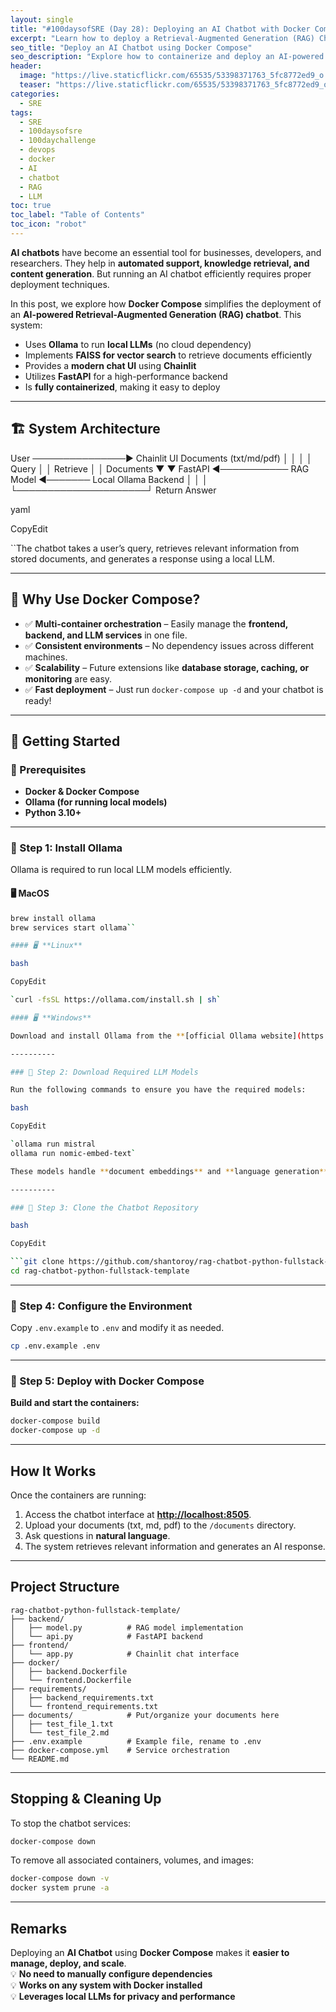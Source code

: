```yaml
---
layout: single
title: "#100daysofSRE (Day 28): Deploying an AI Chatbot with Docker Compose"
excerpt: "Learn how to deploy a Retrieval-Augmented Generation (RAG) Chatbot using Docker Compose. This AI-powered system leverages local LLMs for privacy, FAISS for vector search, and FastAPI for a high-performance backend."
seo_title: "Deploy an AI Chatbot using Docker Compose"
seo_description: "Explore how to containerize and deploy an AI-powered RAG Chatbot with Docker Compose, integrating FastAPI, Chainlit, and Ollama for local LLM inference."
header:
  image: "https://live.staticflickr.com/65535/53398371763_5fc8772ed9_o.png"
  teaser: "https://live.staticflickr.com/65535/53398371763_5fc8772ed9_o.png"
categories:
  - SRE
tags:
  - SRE
  - 100daysofsre
  - 100daychallenge
  - devops
  - docker
  - AI
  - chatbot
  - RAG
  - LLM
toc: true
toc_label: "Table of Contents"
toc_icon: "robot"
---
```


**AI chatbots** have become an essential tool for businesses, developers, and researchers. They help in **automated support, knowledge retrieval, and content generation**. But running an AI chatbot efficiently requires proper deployment techniques.

In this post, we explore how **Docker Compose** simplifies the deployment of an **AI-powered Retrieval-Augmented Generation (RAG) chatbot**. This system:
- Uses **Ollama** to run **local LLMs** (no cloud dependency)
- Implements **FAISS for vector search** to retrieve documents efficiently
- Provides a **modern chat UI** using **Chainlit**
- Utilizes **FastAPI** for a high-performance backend
- Is **fully containerized**, making it easy to deploy

---

## 🏗️ System Architecture
User ───────────────▶ Chainlit UI Documents (txt/md/pdf) │ │ │ │ Query │ │ Retrieve │ │ Documents ▼ ▼ FastAPI ◄─────────── RAG Model ◄─────── Local Ollama Backend │ │ │ └─────────────────────┘ Return Answer

yaml

CopyEdit

 ``The chatbot takes a user’s query, retrieves relevant information from stored documents, and generates a response using a local LLM.

--- 
## 🚀 Why Use Docker Compose?

- ✅ **Multi-container orchestration** – Easily manage the **frontend, backend, and LLM services** in one file.
- ✅ **Consistent environments** – No dependency issues across different machines.
- ✅ **Scalability** – Future extensions like **database storage, caching, or monitoring** are easy.
- ✅ **Fast deployment** – Just run `docker-compose up -d` and your chatbot is ready!

--- 
## 🔧 Getting Started

### 📌 Prerequisites

- **Docker & Docker Compose**
- **Ollama (for running local models)**
- **Python 3.10+**

--- 
### 📌 Step 1: Install Ollama

Ollama is required to run local LLM models efficiently.

#### 🖥️ **MacOS**
```bash
brew install ollama
brew services start ollama`` 

#### 🖥️ **Linux**

bash

CopyEdit

`curl -fsSL https://ollama.com/install.sh | sh` 

#### 🖥️ **Windows**

Download and install Ollama from the **[official Ollama website](https://ollama.com)**.

----------

### 📌 Step 2: Download Required LLM Models

Run the following commands to ensure you have the required models:

bash

CopyEdit

`ollama run mistral
ollama run nomic-embed-text` 

These models handle **document embeddings** and **language generation** for accurate responses.

----------

### 📌 Step 3: Clone the Chatbot Repository

bash

CopyEdit

```git clone https://github.com/shantoroy/rag-chatbot-python-fullstack-template.git
cd rag-chatbot-python-fullstack-template
``` 

----------

### 📌 Step 4: Configure the Environment

Copy `.env.example` to `.env` and modify it as needed.

```bash
cp .env.example .env
``` 

----------

### 📌 Step 5: Deploy with Docker Compose

**Build and start the containers:**

```bash
docker-compose build
docker-compose up -d
``` 

----------

## How It Works

Once the containers are running:

1.  Access the chatbot interface at **[http://localhost:8505](http://localhost:8505)**.
2.  Upload your documents (txt, md, pdf) to the `/documents` directory.
3.  Ask questions in **natural language**.
4.  The system retrieves relevant information and generates an AI response.

----------

## Project Structure

```plaintext
rag-chatbot-python-fullstack-template/
├── backend/
│   ├── model.py          # RAG model implementation
│   └── api.py            # FastAPI backend
├── frontend/
│   └── app.py            # Chainlit chat interface
├── docker/
│   ├── backend.Dockerfile
│   └── frontend.Dockerfile
├── requirements/
│   ├── backend_requirements.txt
│   └── frontend_requirements.txt
├── documents/            # Put/organize your documents here
│   ├── test_file_1.txt 
│   └── test_file_2.md
├── .env.example          # Example file, rename to .env
├── docker-compose.yml    # Service orchestration
└── README.md
``` 

----------

## Stopping & Cleaning Up

To stop the chatbot services:

```bash
docker-compose down
``` 

To remove all associated containers, volumes, and images:

```bash
docker-compose down -v
docker system prune -a
``` 

----------

## Remarks

Deploying an **AI Chatbot** using **Docker Compose** makes it **easier to manage, deploy, and scale**.  
💡 **No need to manually configure dependencies**  
💡 **Works on any system with Docker installed**  
💡 **Leverages local LLMs for privacy and performance**

<!--stackedit_data:
eyJoaXN0b3J5IjpbLTEwOTEzMDIxXX0=
-->